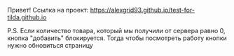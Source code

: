 
Привет!
Ссылка на проект: https://alexgrid93.github.io/test-for-tilda.github.io


P.S. Если количество товара, который мы получили от сервера равно 0, кнопка "добавить" блокируется. Тогда чтобы посмотреть работу кнопки нужно обновиться страницу

